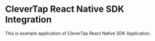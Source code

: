 # CleverTap React Native SDK Integration

This is example application of CleverTap React Native SDK Application.
